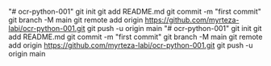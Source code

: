 "# ocr-python-001"   git init  git add README.md  git commit -m "first commit"  git branch -M main  git remote add origin https://github.com/myrteza-labi/ocr-python-001.git  git push -u origin main
"# ocr-python-001"   git init  git add README.md  git commit -m "first commit"  git branch -M main  git remote add origin https://github.com/myrteza-labi/ocr-python-001.git  git push -u origin main
